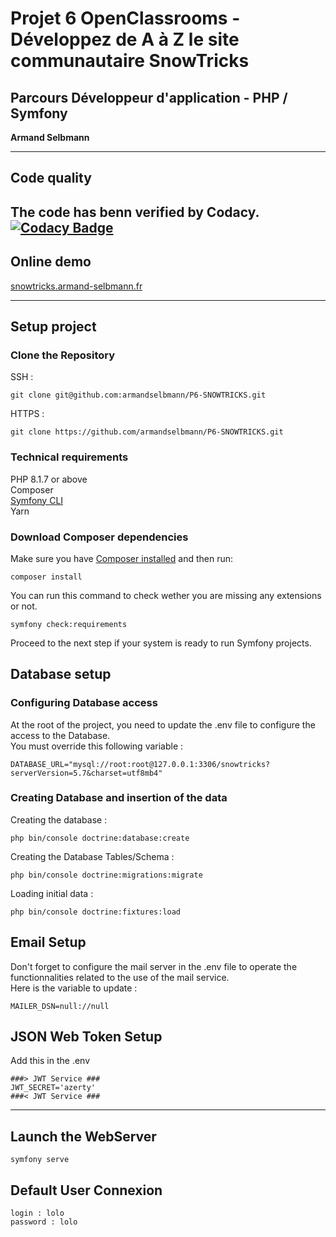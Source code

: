 # Projet 6 OpenClassrooms - Développez de A à Z le site communautaire SnowTricks

## Parcours Développeur d'application - PHP / Symfony
**Armand Selbmann**

---
## Code quality
The code has benn verified by Codacy.<br>
[![Codacy Badge](https://app.codacy.com/project/badge/Grade/39ff8a0047154b0d892fa930cd7b5277)](https://www.codacy.com/gh/armandselbmann/P6-SNOWTRICKS/dashboard?utm_source=github.com&amp;utm_medium=referral&amp;utm_content=armandselbmann/P6-SNOWTRICKS&amp;utm_campaign=Badge_Grade)
---
## Online demo
[snowtricks.armand-selbmann.fr](https://snowtricks.armand-selbmann.fr/)

---
## Setup project
### Clone the Repository
SSH : 
```
git clone git@github.com:armandselbmann/P6-SNOWTRICKS.git
```
HTTPS : 
```
git clone https://github.com/armandselbmann/P6-SNOWTRICKS.git
```

### Technical requirements
PHP 8.1.7 or above </br>
Composer </br>
[Symfony CLI](https://symfony.com/download) </br>
Yarn </br>

### Download Composer dependencies
Make sure you have [Composer installed](https://getcomposer.org/download/)
and then run:

```
composer install
```

You can run this command to check wether you are missing any extensions or not.
```
symfony check:requirements
```
Proceed to the next step if your system is ready to run Symfony projects.

## Database setup
### Configuring Database access
At the root of the project, you need to update the .env file to configure the access to the Database.</br>
You must override this following variable :
```
DATABASE_URL="mysql://root:root@127.0.0.1:3306/snowtricks?serverVersion=5.7&charset=utf8mb4"
``` 

### Creating Database and insertion of the data
Creating the database :
```
php bin/console doctrine:database:create
```
Creating the Database Tables/Schema :
```
php bin/console doctrine:migrations:migrate
```
Loading initial data :
```
php bin/console doctrine:fixtures:load
```

## Email Setup

Don't forget to configure the mail server in the .env file to
operate the functionnalities related to the use of the mail service.<br>
Here is the variable to update :
```
MAILER_DSN=null://null
```

## JSON Web Token Setup
Add this in the .env
```
###> JWT Service ###
JWT_SECRET='azerty'
###< JWT Service ###
```
---
## Launch the WebServer
```
symfony serve
```

## Default User Connexion
```
login : lolo
password : lolo
```
